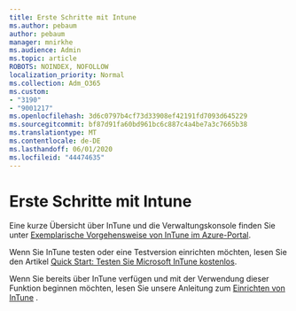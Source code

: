 ```yaml
---
title: Erste Schritte mit Intune
ms.author: pebaum
author: pebaum
manager: mnirkhe
ms.audience: Admin
ms.topic: article
ROBOTS: NOINDEX, NOFOLLOW
localization_priority: Normal
ms.collection: Adm_O365
ms.custom:
- "3190"
- "9001217"
ms.openlocfilehash: 3d6c0797b4cf73d33908ef42191fd7093d645229
ms.sourcegitcommit: bf87d91fa60bd961bc6c887c4a4be7a3c7665b38
ms.translationtype: MT
ms.contentlocale: de-DE
ms.lasthandoff: 06/01/2020
ms.locfileid: "44474635"
---
```

# <a name="getting-started-with-intune"></a>Erste Schritte mit Intune

Eine kurze Übersicht über InTune und die Verwaltungskonsole finden Sie unter [Exemplarische Vorgehensweise von InTune im Azure-Portal](https://docs.microsoft.com/intune/fundamentals/tutorial-walkthrough-intune-portal).

Wenn Sie InTune testen oder eine Testversion einrichten möchten, lesen Sie den Artikel [Quick Start: Testen Sie Microsoft InTune kostenlos](https://docs.microsoft.com/intune/fundamentals/free-trial-sign-up).

Wenn Sie bereits über InTune verfügen und mit der Verwendung dieser Funktion beginnen möchten, lesen Sie unsere Anleitung zum [Einrichten von InTune](https://docs.microsoft.com/intune/fundamentals/setup-steps) . 